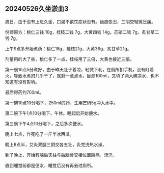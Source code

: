 ## 20240526久坐淤血3

周日，由于没有上班久坐，口渴不欲饮症状没有。齿痕依旧，三阴交轻微压痛。

倪师原方：桃仁三钱 10g，桂枝二钱 7g，大黄四钱 14g，芒硝二钱 7g，炙甘草二钱 7g。

上午9点多开始煮药：桃仁18g，桂枝21g，大黄36g，炙甘草21g。

剂量用的大了些，桃仁多了一点，桂枝用了三倍，大黄也接近三倍。

第一碗10点5分煮好，由于昨天肚子着凉，轻微下利，在厕所扣手机，没有盯着火，导致水煮的几乎干了，就剩一点点水，目测100ml，又填了两大碗凉水，也不知道有没有影响。

最后得药约700ml。

第一碗10点10分喝下，250ml的药，生用芒硝5g冲入水中。

第二碗下午1点10分喝下，午休。睡起后开始便水。

第三碗下午4点10分喝下，之后多次便水。

晚上七点，作死吃了一斤半冰西瓜。

晚上8点半，艾灸双腿三阴交各五壮，灸完洗热水澡。

到了晚上，开始有脑后天柱与后脑骨交接位置隐痛，流汗。

直到睡觉前都是便水，睡觉后没有再去过厕所。
